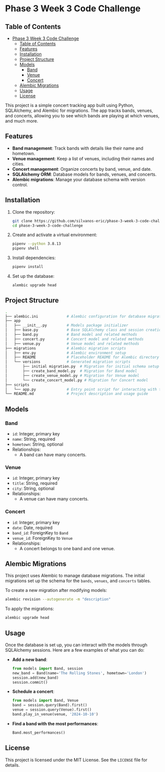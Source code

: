 # Phase 3 Week 3 Code Challenge

## Table of Contents

- [Phase 3 Week 3 Code Challenge](#phase-3-week-3-code-challenge)
  - [Table of Contents](#table-of-contents)
  - [Features](#features)
  - [Installation](#installation)
  - [Project Structure](#project-structure)
  - [Models](#models)
    - [Band](#band)
    - [Venue](#venue)
    - [Concert](#concert)
  - [Alembic Migrations](#alembic-migrations)
  - [Usage](#usage)
  - [License](#license)

This project is a simple concert tracking app built using Python, SQLAlchemy, and Alembic for migrations. The app tracks bands, venues, and concerts, allowing you to see which bands are playing at which venues, and much more.

## Features

- **Band management**: Track bands with details like their name and hometown.
- **Venue management**: Keep a list of venues, including their names and cities.
- **Concert management**: Organize concerts by band, venue, and date.
- **SQLAlchemy ORM**: Database models for bands, venues, and concerts.
- **Alembic migrations**: Manage your database schema with version control.

## Installation

1. Clone the repository:

   ```bash
   git clone https://github.com/silvanos-eric/phase-3-week-3-code-challenge.git
   cd phase-3-week-3-code-challenge
   ```

2. Create and activate a virtual environment:

   ```bash
   pipenv --python 3.8.13
   pipenv shell
   ```

3. Install dependencies:

   ```bash
   pipenv install
   ```

4. Set up the database:
   ```bash
   alembic upgrade head
   ```

## Project Structure

```bash
.
├── alembic.ini             # Alembic configuration for database migrations
├── app
│   ├── __init__.py         # Models package initializer
│   ├── base.py             # Base SQLAlchemy class and session creation
│   ├── band.py             # Band model and related methods
│   ├── concert.py          # Concert model and related methods
│   ├── venue.py            # Venue model and related methods
├── migrations              # Alembic migration scripts
│   ├── env.py              # Alembic environment setup
│   ├── README              # Placeholder README for Alembic directory
│   └── versions            # Generated migration scripts
│       ├── initial migration.py  # Migration for initial schema setup
│       ├── create_band_model.py  # Migration for Band model
│       ├── create_venue_model.py # Migration for Venue model
│       └── create_concert_model.py # Migration for Concert model
├── scripts
│   └── app.py              # Entry point script for interacting with the database
└── README.md               # Project description and usage guide
```

## Models

### Band

- `id`: Integer, primary key
- `name`: String, required
- `hometown`: String, optional
- Relationships:
  - A band can have many concerts.

### Venue

- `id`: Integer, primary key
- `title`: String, required
- `city`: String, optional
- Relationships:
  - A venue can have many concerts.

### Concert

- `id`: Integer, primary key
- `date`: Date, required
- `band_id`: ForeignKey to `Band`
- `venue_id`: ForeignKey to `Venue`
- Relationships:
  - A concert belongs to one band and one venue.

## Alembic Migrations

This project uses Alembic to manage database migrations. The initial migrations set up the schema for the `bands`, `venues`, and `concerts` tables.

To create a new migration after modifying models:

```bash
alembic revision --autogenerate -m "description"
```

To apply the migrations:

```bash
alembic upgrade head
```

## Usage

Once the database is set up, you can interact with the models through SQLAlchemy sessions. Here are a few examples of what you can do:

- **Add a new band**:

  ```python
  from models import Band, session
  new_band = Band(name='The Rolling Stones', hometown='London')
  session.add(new_band)
  session.commit()
  ```

- **Schedule a concert**:

  ```python
  from models import Band, Venue
  band = session.query(Band).first()
  venue = session.query(Venue).first()
  band.play_in_venue(venue, '2024-10-10')
  ```

- **Find a band with the most performances**:
  ```python
  Band.most_performances()
  ```

## License

This project is licensed under the MIT License. See the `LICENSE` file for details.